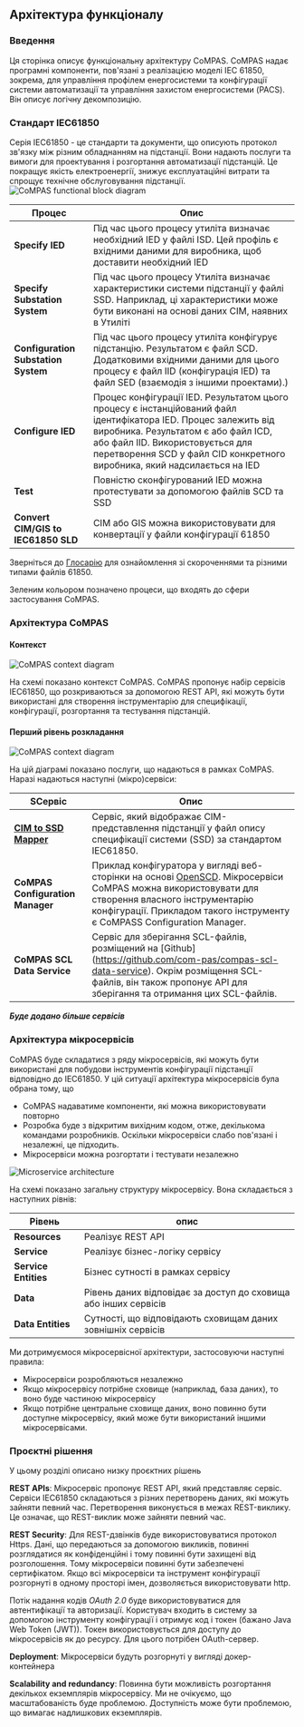 <!--
SPDX-FileCopyrightText: 2021 Alliander N.V.

SPDX-License-Identifier: CC-BY-4.0
-->

## Архітектура функціоналу

### Введення
Ця сторінка описує функціональну архітектуру CoMPAS. CoMPAS надає програмні компоненти, пов'язані з реалізацією моделі IEC 61850, зокрема, для управління профілем енергосистеми та конфігурації системи автоматизації та управління захистом енергосистеми (PACS). Він описує логічну декомпозицію.

### Стандарт IEC61850
Серія IEC61850 - це стандарти та документи, що описують протокол зв'язку між різним обладнанням на підстанції. Вони надають послуги та вимоги для проектування і розгортання автоматизації підстанцій. Це покращує якість електроенергії, знижує експлуатаційні витрати та спрощує технічне обслуговування підстанції.
![CoMPAS functional block diagram](./functional-diagrams/61850flow.png)

| Процес | Опис |
| --- | --- |
| **Specify IED** | Під час цього процесу утиліта визначає необхідний IED у файлі ISD. Цей профіль є вхідними даними для виробника, щоб доставити необхідний IED |
| **Specify Substation System** | Під час цього процесу Утиліта визначає характеристики системи підстанції у файлі SSD. Наприклад, ці характеристики може бути виконані на основі даних CIM, наявних в Утиліті |
| **Configuration Substation System** | Під час цього процесу утиліта конфігурує підстанцію. Результатом є файл SCD. Додатковими вхідними даними для цього процесу є файл IID (конфігурація IED) та файл SED (взаємодія з іншими проектами).) |
| **Configure IED** | Процес конфігурації IED. Результатом цього процесу є інстанційований файл ідентифікатора IED. Процес залежить від виробника. Результатом є або файл ICD, або файл IID. Використовується для перетворення SCD у файл CID конкретного виробника, який надсилається на IED |
| **Test** | Повністю сконфігурований IED можна протестувати за допомогою файлів SCD та SSD |
| **Convert CIM/GIS to IEC61850 SLD** | CIM або GIS можна використовувати для конвертації у файли конфігурації 61850 |

Зверніться до [Глосарію](GLOSSARY.md) для ознайомлення зі скороченнями та різними типами файлів 61850.

Зеленим кольором позначено процеси, що входять до сфери застосування CoMPAS.

### Архітектура CoMPAS
#### Контекст
![CoMPAS context diagram](./functional-diagrams/context.png)

На схемі показано контекст CoMPAS. CoMPAS пропонує набір сервісів IEC61850, що розкриваються за допомогою REST API, які можуть бути використані для створення інструментарію для специфікації, конфігурації, розгортання та тестування підстанцій.

#### Перший рівень розкладання
![CoMPAS context diagram](./functional-diagrams/1stLevelDecomposition.png)

На цій діаграмі показано послуги, що надаються в рамках CoMPAS. Наразі надаються наступні (мікро)сервіси:

| SСервіс | Опис |
| --- | --- |
| [**CIM to SSD Mapper**](CIM_61850_MAPPING.md) |  Сервіс, який відображає CIM-представлення підстанції у файл опису специфікації системи (SSD) за стандартом IEC61850. |
| **CoMPAS Configuration Manager** | Приклад конфігуратора у вигляді веб-сторінки на основі [OpenSCD](https://github.com/openscd/open-scd). Мікросервіси CoMPAS можна використовувати для створення власного інструментарію конфігурації. Прикладом такого інструменту є CoMPASS Configuration Manager. |
| **CoMPAS SCL Data Service** | Сервіс для зберігання SCL-файлів, розміщений на [Github] (https://github.com/com-pas/compas-scl-data-service). Окрім розміщення SCL-файлів, він також пропонує API для зберігання та отримання цих SCL-файлів. |

_**Буде додано більше сервісів**_


### Архітектура мікросервісів
CoMPAS буде складатися з ряду мікросервісів, які можуть бути використані для побудови інструментів конфігурації підстанції відповідно до IEC61850. У цій ситуації архітектура мікросервісів була обрана тому, що
* CoMPAS надаватиме компоненти, які можна використовувати повторно
* Розробка буде з відкритим вихідним кодом, отже, декількома командами розробників. Оскільки мікросервіси слабо пов'язані і незалежні, це підходить.
* Мікросервіси можна розгортати і тестувати незалежно

![Microservice architecture](./functional-diagrams/microservice.png)

На схемі показано загальну структуру мікросервісу. Вона складається з наступних рівнів:

| Рівень | опис |
| --- | --- |
| **Resources** |  Реалізує REST API |
| **Service** | Реалізує бізнес-логіку сервісу |
| **Service Entities** |  Бізнес сутності в рамках сервісу |
| **Data** | Рівень даних відповідає за доступ до сховища або інших сервісів |
| **Data Entities** | Сутності, що відповідають сховищам даних зовнішніх сервісів |

Ми дотримуємося мікросервісної архітектури, застосовуючи наступні правила:
* Мікросервіси розробляються незалежно
* Якщо мікросервісу потрібне сховище (наприклад, база даних), то воно буде частиною мікросервісу
* Якщо потрібне центральне сховище даних, воно повинно бути доступне мікросервісу, який може бути використаний іншими мікросервісами.

### Проєктні рішення
У цьому розділі описано низку проєктних рішень

**REST APIs**:
Мікросервіс пропонує REST API, який представляє сервіс. Сервіси IEC61850 складаються з різних перетворень даних, які можуть зайняти певний час. Перетворення виконується в межах REST-виклику. Це означає, що REST-виклик може зайняти певний час.

**REST Security**:
Для REST-дзвінків буде використовуватися протокол Https. Дані, що передаються за допомогою викликів, повинні розглядатися як конфіденційні і тому повинні бути захищені від розголошення. Тому мікросервіси повинні бути забезпечені сертифікатом. Якщо всі мікросервіси та інструмент конфігурації розгорнуті в одному просторі імен, дозволяється використовувати http.

Потік надання кодів _OAuth 2.0_ буде використовуватися для автентифікації та авторизації. 
Користувач входить в систему за допомогою інструменту конфігурації і отримує код і токен (бажано Java Web Token (JWT)). Токен використовується для доступу до мікросервісів як до ресурсу.
Для цього потрібен OAuth-сервер.

**Deployment**:
Мікросервіси будуть розгорнуті у вигляді докер-контейнера

**Scalability and redundancy**: 
Повинна бути можливість розгортання декількох екземплярів мікросервісу. Ми не очікуємо, що масштабованість буде проблемою. Доступність може бути проблемою, що вимагає надлишкових екземплярів.




